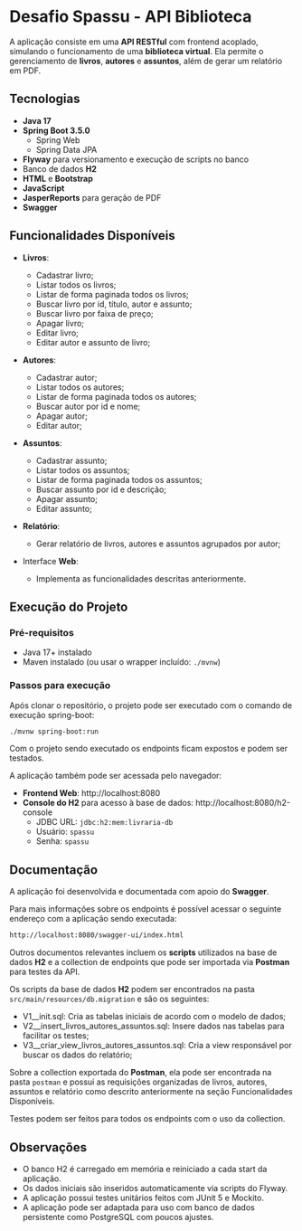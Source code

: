 # Desafio Spassu - API Biblioteca

A aplicação consiste em uma **API RESTful** com frontend acoplado, simulando o funcionamento de uma **biblioteca virtual**. Ela permite o gerenciamento de **livros**, **autores** e **assuntos**, além de gerar um relatório em PDF.



## Tecnologias

- **Java 17**
- **Spring Boot 3.5.0**
  - Spring Web
  - Spring Data JPA
- **Flyway** para versionamento e execução de scripts no banco
- Banco de dados **H2**
- **HTML** e **Bootstrap**
- **JavaScript** 
- **JasperReports** para geração de PDF
- **Swagger**



## Funcionalidades Disponíveis

- **Livros**:
    - Cadastrar livro;
    - Listar todos os livros;
    - Listar de forma paginada todos os livros;
    - Buscar livro por id, título, autor e assunto;
    - Buscar livro por faixa de preço;
    - Apagar livro;
    - Editar livro;
    - Editar autor e assunto de livro;
- **Autores**:
    - Cadastrar autor;
    - Listar todos os autores;
    - Listar de forma paginada todos os autores;
    - Buscar autor por id e nome;
    - Apagar autor;
    - Editar autor;
- **Assuntos**:
    - Cadastrar assunto;
    - Listar todos os assuntos;
    - Listar de forma paginada todos os assuntos;
    - Buscar assunto por id e descrição;
    - Apagar assunto;
    - Editar assunto;
- **Relatório**:
    - Gerar relatório de livros, autores e assuntos agrupados por autor;

- Interface **Web**:
    - Implementa as funcionalidades descritas anteriormente.



## Execução do Projeto

### Pré-requisitos

- Java 17+ instalado
- Maven instalado (ou usar o wrapper incluído: `./mvnw`)

### Passos para execução

Após clonar o repositório, o projeto pode ser executado com o comando de execução spring-boot:

   ```bash
   ./mvnw spring-boot:run
   ```

Com o projeto sendo executado os endpoints ficam expostos e podem ser testados. 

A aplicação também pode ser acessada pelo navegador:
- **Frontend Web**: http://localhost:8080
- **Console do H2** para acesso à base de dados: http://localhost:8080/h2-console
    - JDBC URL: ```jdbc:h2:mem:livraria-db```
    - Usuário: ```spassu```
    - Senha: ```spassu```



## Documentação

A aplicação foi desenvolvida e documentada com apoio do **Swagger**. 

Para mais informações sobre os endpoints é possível acessar o seguinte endereço com a aplicação sendo executada:

```bash
http://localhost:8080/swagger-ui/index.html
```

Outros documentos relevantes incluem os **scripts** utilizados na base de dados **H2** e a collection de endpoints que pode ser importada via **Postman** para testes da API.

Os scripts da base de dados **H2** podem ser encontrados na pasta ```src/main/resources/db.migration``` e são os seguintes:
- V1__init.sql: Cria as tabelas iniciais de acordo com o modelo de dados;
- V2__insert_livros_autores_assuntos.sql: Insere dados nas tabelas para facilitar os testes;
- V3__criar_view_livros_autores_assuntos.sql: Cria a view responsável por buscar os dados do relatório;

Sobre a collection exportada do **Postman**, ela pode ser encontrada na pasta ```postman``` e possui as requisições organizadas de livros, autores, assuntos e relatório como descrito anteriormente na seção Funcionalidades Disponíveis. 

Testes podem ser feitos para todos os endpoints com o uso da collection.



## Observações

- O banco H2 é carregado em memória e reiniciado a cada start da aplicação.
- Os dados iniciais são inseridos automaticamente via scripts do Flyway.
- A aplicação possui testes unitários feitos com JUnit 5 e Mockito.
- A aplicação pode ser adaptada para uso com banco de dados persistente como PostgreSQL com poucos ajustes.
